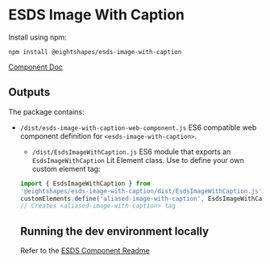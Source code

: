 # ESDS Image With Caption
Install using npm:
```
npm install @eightshapes/esds-image-with-caption
```

[Component Doc](./documentation/esds-image-with-caption-docs.md)

## Outputs
The package contains:
* `/dist/esds-image-with-caption-web-component.js`
ES6 compatible web component definition for `<esds-image-with-caption>`.

  * `/dist/EsdsImageWithCaption.js`
  ES6 module that exports an `EsdsImageWithCaption` Lit Element class. Use to define your own custom element tag:
  ```js
  import { EsdsImageWithCaption } from
  '@eightshapes/esds-image-with-caption/dist/EsdsImageWithCaption.js';
  customElements.define('aliased-image-with-caption', EsdsImageWithCaption);
  // Creates <aliased-image-with-caption> tag
    ```

    ## Running the dev environment locally
    Refer to the [ESDS Component Readme](../README.md)